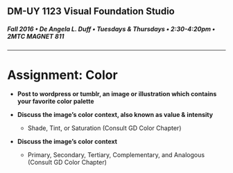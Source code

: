 ## DM-UY 1123 Visual Foundation Studio
##### Fall 2016 • De Angela L. Duff • Tuesdays & Thursdays • 2:30-4:20pm • 2MTC MAGNET 811 
---

# Assignment: Color

* **Post to wordpress or tumblr, an image or illustration which contains your favorite color palette**


* **Discuss the image’s color context, also known as value & intensity**
  * Shade, Tint, or Saturation (Consult GD Color Chapter)


* **Discuss the image’s color context**
  * Primary, Secondary, Tertiary, Complementary, and Analogous (Consult GD Color Chapter)

